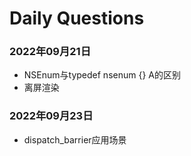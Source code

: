 # Daily Questions

### 2022年09月21日
- NSEnum与typedef nsenum {} A的区别
- 离屏渲染

### 2022年09月23日
- dispatch_barrier应用场景